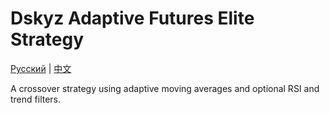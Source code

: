 # Dskyz Adaptive Futures Elite Strategy
[Русский](README_ru.md) | [中文](README_cn.md)

A crossover strategy using adaptive moving averages and optional RSI and trend filters.
